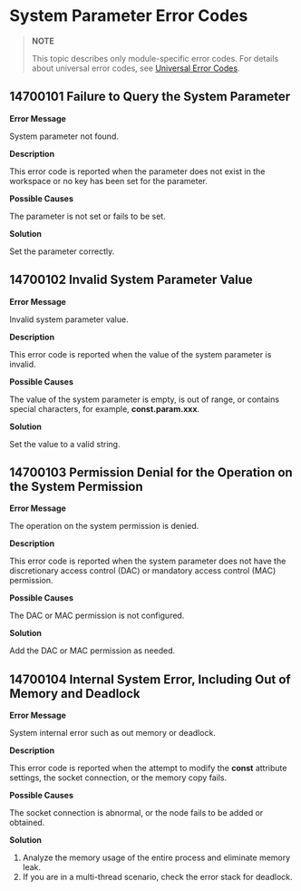 # System Parameter Error Codes

> **NOTE**
>
> This topic describes only module-specific error codes. For details about universal error codes, see [Universal Error Codes](../errorcode-universal.md).

## 14700101 Failure to Query the System Parameter

**Error Message**

System parameter not found.

**Description**

This error code is reported when the parameter does not exist in the workspace or no key has been set for the parameter.

**Possible Causes**

The parameter is not set or fails to be set.

**Solution**

Set the parameter correctly.

## 14700102 Invalid System Parameter Value

**Error Message**

Invalid system parameter value.

**Description**

This error code is reported when the value of the system parameter is invalid.

**Possible Causes**

The value of the system parameter is empty, is out of range, or contains special characters, for example, **const.param.xxx**.

**Solution**

Set the value to a valid string.

## 14700103 Permission Denial for the Operation on the System Permission

**Error Message**

The operation on the system permission is denied.

**Description**

This error code is reported when the system parameter does not have the discretionary access control (DAC) or mandatory access control (MAC) permission.

**Possible Causes**

The DAC or MAC permission is not configured.

**Solution**

Add the DAC or MAC permission as needed.

## 14700104 Internal System Error, Including Out of Memory and Deadlock

**Error Message**

System internal error such as out memory or deadlock.

**Description**

This error code is reported when the attempt to modify the **const** attribute settings, the socket connection, or the memory copy fails.

**Possible Causes**

The socket connection is abnormal, or the node fails to be added or obtained.

**Solution**

1. Analyze the memory usage of the entire process and eliminate memory leak.
2. If you are in a multi-thread scenario, check the error stack for deadlock.
